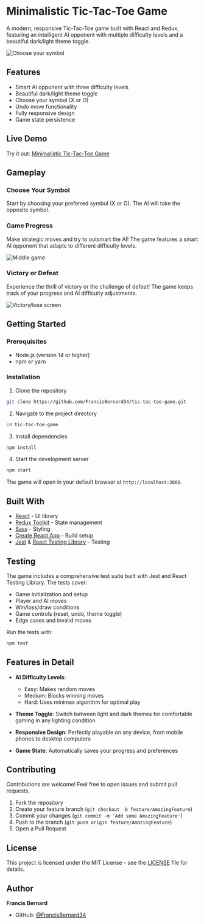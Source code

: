# Minimalistic Tic-Tac-Toe Game

A modern, responsive Tic-Tac-Toe game built with React and Redux, featuring an intelligent AI opponent with multiple difficulty levels and a beautiful dark/light theme toggle.

![Choose your symbol](https://i.ibb.co/sFtxhVr/image.png)

## Features

- Smart AI opponent with three difficulty levels
- Beautiful dark/light theme toggle
- Choose your symbol (X or O)
- Undo move functionality
- Fully responsive design
- Game state persistence

## Live Demo

Try it out: [Minimalistic Tic-Tac-Toe Game](https://FrancisBernard34.github.io/tic-tac-toe-game)

## Gameplay

### Choose Your Symbol
Start by choosing your preferred symbol (X or O). The AI will take the opposite symbol.

### Game Progress
Make strategic moves and try to outsmart the AI! The game features a smart AI opponent that adapts to different difficulty levels.

![Middle game](https://i.ibb.co/vPKV9pX/image.png)

### Victory or Defeat
Experience the thrill of victory or the challenge of defeat! The game keeps track of your progress and AI difficulty adjustments.

![Victory/lose screen](https://i.ibb.co/D9JR639/image.png)

## Getting Started

### Prerequisites
- Node.js (version 14 or higher)
- npm or yarn

### Installation

1. Clone the repository
```bash
git clone https://github.com/FrancisBernard34/tic-tac-toe-game.git
```

2. Navigate to the project directory
```bash
cd tic-tac-toe-game
```

3. Install dependencies
```bash
npm install
```

4. Start the development server
```bash
npm start
```

The game will open in your default browser at `http://localhost:3000`.

## Built With

- [React](https://reactjs.org/) - UI library
- [Redux Toolkit](https://redux-toolkit.js.org/) - State management
- [Sass](https://sass-lang.com/) - Styling
- [Create React App](https://create-react-app.dev/) - Build setup
- [Jest](https://jestjs.io/) & [React Testing Library](https://testing-library.com/react) - Testing

## Testing

The game includes a comprehensive test suite built with Jest and React Testing Library. The tests cover:

- Game initialization and setup
- Player and AI moves
- Win/loss/draw conditions
- Game controls (reset, undo, theme toggle)
- Edge cases and invalid moves

Run the tests with:
```bash
npm test
```

## Features in Detail

- **AI Difficulty Levels**:
  - Easy: Makes random moves
  - Medium: Blocks winning moves
  - Hard: Uses minimax algorithm for optimal play

- **Theme Toggle**: Switch between light and dark themes for comfortable gaming in any lighting condition

- **Responsive Design**: Perfectly playable on any device, from mobile phones to desktop computers

- **Game State**: Automatically saves your progress and preferences

## Contributing

Contributions are welcome! Feel free to open issues and submit pull requests.

1. Fork the repository
2. Create your feature branch (`git checkout -b feature/AmazingFeature`)
3. Commit your changes (`git commit -m 'Add some AmazingFeature'`)
4. Push to the branch (`git push origin feature/AmazingFeature`)
5. Open a Pull Request

## License

This project is licensed under the MIT License - see the [LICENSE](LICENSE) file for details.

## Author

**Francis Bernard**
- GitHub: [@FrancisBernard34](https://github.com/FrancisBernard34)